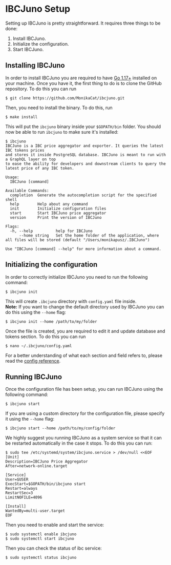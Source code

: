 # IBCJuno Setup
Setting up IBCJuno is pretty straightforward. It requires three things to be done:
1. Install IBCJuno.
1. Initialize the configuration.
2. Start IBCJuno.

## Installing IBCJuno
In order to install IBCJuno you are required to have [Go 1.17+](https://golang.org/dl/) installed on your machine. Once you have it, the first thing to do is to clone the GitHub repository. To do this you can run

```shell
$ git clone https://github.com/MonikaCat/ibcjuno.git
```

Then, you need to install the binary. To do this, run

```shell
$ make install
```

This will put the `ibcjuno` binary inside your `$GOPATH/bin` folder. You should now be able to run `ibcjuno` to make sure it's installed:

```shell
$ ibcjuno
IBCJuno is a IBC price aggregator and exporter. It queries the latest IBC tokens prices
and stores it inside PostgreSQL database. IBCJuno is meant to run with a GraphQL layer on top
to ease the ability for developers and downstream clients to query the latest price of any IBC token.

Usage:
  IBCJuno [command]

Available Commands:
  completion  Generate the autocompletion script for the specified shell
  help        Help about any command
  init        Initialize configuration files
  start       Start IBCJuno price aggregator
  version     Print the version of IBCJuno

Flags:
  -h, --help          help for IBCJuno
      --home string   Set the home folder of the application, where all files will be stored (default "/Users/monikapusz/.IBCJuno")

Use "IBCJuno [command] --help" for more information about a command.
```

## Initializing the configuration
In order to correctly initialize IBCJuno you need to run the following command: 

```shell
$ ibcjuno init
```

This will create `.ibcjuno` directory with `config.yaml` file inside.  
**Note:** If you want to change the default directory used by IBCJuno you can do this using the `--home` flag:

```shell
$ ibcjuno init --home /path/to/my/folder
```

Once the file is created, you are required to edit it and update database and tokens section. To do this you can run

```shell
$ nano ~/.ibcjuno/config.yaml
```

For a better understanding of what each section and field refers to, please read the [config reference](config.md).

## Running IBCJuno
Once the configuration file has been setup, you can run IBCJuno using the following command:

```shell
$ ibcjuno start
```

If you are using a custom directory for the configuration file, please specify it using the `--home` flag:


```shell
$ ibcjuno start --home /path/to/my/config/folder
```

We highly suggest you running IBCJuno as a system service so that it can be restarted automatically in the case it stops. To do this you can run:

```shell
$ sudo tee /etc/systemd/system/ibcjuno.service > /dev/null <<EOF
[Unit]
Description=IBCJuno Price Aggregator
After=network-online.target

[Service]
User=$USER
ExecStart=$GOPATH/bin/ibcjuno start
Restart=always
RestartSec=3
LimitNOFILE=4096

[Install]
WantedBy=multi-user.target
EOF
```

Then you need to enable and start the service:

```shell
$ sudo systemctl enable ibcjuno
$ sudo systemctl start ibcjuno
```

Then you can check the status of ibc service:

```shell
$ sudo systemctl status ibcjuno
```
